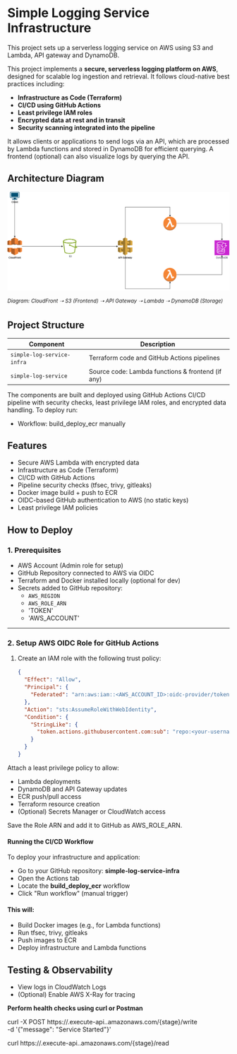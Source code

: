 # Simple Logging Service Infrastructure

This project sets up a serverless logging service on AWS using S3 and Lambda, API gateway and DynamoDB.

This project implements a **secure, serverless logging platform on AWS**, designed for scalable log ingestion and retrieval. It follows cloud-native best practices including:

- **Infrastructure as Code (Terraform)**
- **CI/CD using GitHub Actions**
- **Least privilege IAM roles**
- **Encrypted data at rest and in transit**
- **Security scanning integrated into the pipeline**

It allows clients or applications to send logs via an API, which are processed by Lambda functions and stored in DynamoDB for efficient querying. A frontend (optional) can also visualize logs by querying the API.

## Architecture Diagram

![Logging Flow Architecture](./assets/logging-architecture-diagram.png)

<sup>_Diagram: CloudFront ➝ S3 (Frontend) ➝ API Gateway ➝ Lambda ➝ DynamoDB (Storage)_</sup>

## Project Structure

| Component               | Description                                      |
|------------------------|--------------------------------------------------|
| `simple-log-service-infra` | Terraform code and GitHub Actions pipelines       |
| `simple-log-service`       | Source code: Lambda functions & frontend (if any) |

The components are built and deployed using GitHub Actions CI/CD pipeline with security checks, least privilege IAM roles, and encrypted data handling. To deploy run:

- Workflow: build_deploy_ecr manually

## Features

- Secure AWS Lambda with encrypted data
- Infrastructure as Code (Terraform)
- CI/CD with GitHub Actions
- Pipeline security checks (tfsec, trivy, gitleaks)
- Docker image build + push to ECR
- OIDC-based GitHub authentication to AWS (no static keys)
- Least privilege IAM policies

## How to Deploy

### 1️. Prerequisites

- AWS Account (Admin role for setup)
- GitHub Repository connected to AWS via OIDC
- Terraform and Docker installed locally (optional for dev)
- Secrets added to GitHub repository:
  - `AWS_REGION`
  - `AWS_ROLE_ARN`
  - 'TOKEN'
  - 'AWS_ACCOUNT'

---

### 2. Setup AWS OIDC Role for GitHub Actions

1. Create an IAM role with the following trust policy:
   ```json
   {
     "Effect": "Allow",
     "Principal": {
       "Federated": "arn:aws:iam::<AWS_ACCOUNT_ID>:oidc-provider/token.actions.githubusercontent.com"
     },
     "Action": "sts:AssumeRoleWithWebIdentity",
     "Condition": {
       "StringLike": {
         "token.actions.githubusercontent.com:sub": "repo:<your-username>/<your-repo>:*"
       }
     }
   }

Attach a least privilege policy to allow:
- Lambda deployments
- DynamoDB and API Gateway updates
- ECR push/pull access
- Terraform resource creation
- (Optional) Secrets Manager or CloudWatch access

Save the Role ARN and add it to GitHub as AWS_ROLE_ARN.

#### Running the CI/CD Workflow

To deploy your infrastructure and application:

- Go to your GitHub repository: **simple-log-service-infra** 
- Open the Actions tab
- Locate the **build_deploy_ecr** workflow
- Click "Run workflow" (manual trigger)

#### This will:

- Build Docker images (e.g., for Lambda functions)
- Run tfsec, trivy, gitleaks
- Push images to ECR
- Deploy infrastructure and Lambda functions

## Testing & Observability

- View logs in CloudWatch Logs
- (Optional) Enable AWS X-Ray for tracing

**Perform health checks using curl or Postman**

curl -X POST https://<api-id>.execute-api.<region>.amazonaws.com/{stage}/write \
  -d '{"message": "Service Started"}'

curl https://<api-id>.execute-api.<region>.amazonaws.com/{stage}/read




